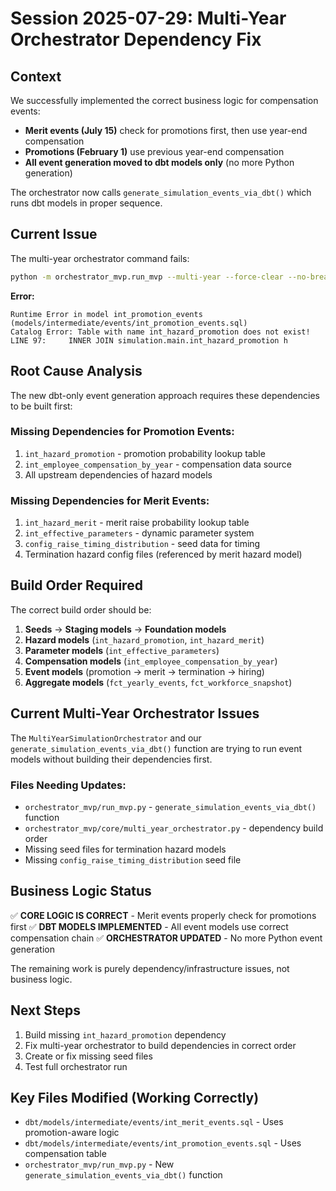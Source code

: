 # Session 2025-07-29: Multi-Year Orchestrator Dependency Fix

## Context
We successfully implemented the correct business logic for compensation events:
- **Merit events (July 15)** check for promotions first, then use year-end compensation
- **Promotions (February 1)** use previous year-end compensation
- **All event generation moved to dbt models only** (no more Python generation)

The orchestrator now calls `generate_simulation_events_via_dbt()` which runs dbt models in proper sequence.

## Current Issue
The multi-year orchestrator command fails:
```bash
python -m orchestrator_mvp.run_mvp --multi-year --force-clear --no-breaks
```

**Error:**
```
Runtime Error in model int_promotion_events (models/intermediate/events/int_promotion_events.sql)
Catalog Error: Table with name int_hazard_promotion does not exist!
LINE 97:     INNER JOIN simulation.main.int_hazard_promotion h
```

## Root Cause Analysis
The new dbt-only event generation approach requires these dependencies to be built first:

### Missing Dependencies for Promotion Events:
1. `int_hazard_promotion` - promotion probability lookup table
2. `int_employee_compensation_by_year` - compensation data source
3. All upstream dependencies of hazard models

### Missing Dependencies for Merit Events:
1. `int_hazard_merit` - merit raise probability lookup table
2. `int_effective_parameters` - dynamic parameter system
3. `config_raise_timing_distribution` - seed data for timing
4. Termination hazard config files (referenced by merit hazard model)

## Build Order Required
The correct build order should be:
1. **Seeds** → **Staging models** → **Foundation models**
2. **Hazard models** (`int_hazard_promotion`, `int_hazard_merit`)
3. **Parameter models** (`int_effective_parameters`)
4. **Compensation models** (`int_employee_compensation_by_year`)
5. **Event models** (promotion → merit → termination → hiring)
6. **Aggregate models** (`fct_yearly_events`, `fct_workforce_snapshot`)

## Current Multi-Year Orchestrator Issues
The `MultiYearSimulationOrchestrator` and our `generate_simulation_events_via_dbt()` function are trying to run event models without building their dependencies first.

### Files Needing Updates:
- `orchestrator_mvp/run_mvp.py` - `generate_simulation_events_via_dbt()` function
- `orchestrator_mvp/core/multi_year_orchestrator.py` - dependency build order
- Missing seed files for termination hazard models
- Missing `config_raise_timing_distribution` seed file

## Business Logic Status
✅ **CORE LOGIC IS CORRECT** - Merit events properly check for promotions first
✅ **DBT MODELS IMPLEMENTED** - All event models use correct compensation chain
✅ **ORCHESTRATOR UPDATED** - No more Python event generation

The remaining work is purely dependency/infrastructure issues, not business logic.

## Next Steps
1. Build missing `int_hazard_promotion` dependency
2. Fix multi-year orchestrator to build dependencies in correct order
3. Create or fix missing seed files
4. Test full orchestrator run

## Key Files Modified (Working Correctly)
- `dbt/models/intermediate/events/int_merit_events.sql` - Uses promotion-aware logic
- `dbt/models/intermediate/events/int_promotion_events.sql` - Uses compensation table
- `orchestrator_mvp/run_mvp.py` - New `generate_simulation_events_via_dbt()` function
